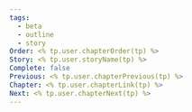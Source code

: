 ```yaml
---
tags:
  - beta
  - outline
  - story
Order: <% tp.user.chapterOrder(tp) %>
Story: <% tp.user.storyName(tp) %>
Complete: false
Previous: <% tp.user.chapterPrevious(tp) %>
Chapter: <% tp.user.chapterLink(tp) %>
Next: <% tp.user.chapterNext(tp) %>
---
```

